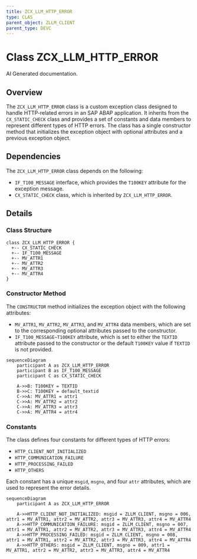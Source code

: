 ```yaml
---
title: ZCX_LLM_HTTP_ERROR
type: CLAS
parent_object: ZLLM_CLIENT
parent_type: DEVC
---
```


# Class ZCX_LLM_HTTP_ERROR

AI Generated documentation.
## Overview
The `ZCX_LLM_HTTP_ERROR` class is a custom exception class designed to handle HTTP-related errors in an SAP ABAP application. It inherits from the `CX_STATIC_CHECK` class and provides a set of constants and data members to represent different types of HTTP errors. The class has a single constructor method that initializes the exception object with optional attributes and a previous exception object.

## Dependencies
The `ZCX_LLM_HTTP_ERROR` class depends on the following:

* `IF_T100_MESSAGE` interface, which provides the `T100KEY` attribute for the exception message.
* `CX_STATIC_CHECK` class, which is inherited by `ZCX_LLM_HTTP_ERROR`.

## Details
### Class Structure

```mermaid
class ZCX_LLM_HTTP_ERROR {
  +-- CX_STATIC_CHECK
  +-- IF_T100_MESSAGE
  +-- MV_ATTR1
  +-- MV_ATTR2
  +-- MV_ATTR3
  +-- MV_ATTR4
}
```

### Constructor Method

The `CONSTRUCTOR` method initializes the exception object with the following attributes:

* `MV_ATTR1`, `MV_ATTR2`, `MV_ATTR3`, and `MV_ATTR4` data members, which are set to the corresponding optional attributes passed to the constructor.
* `IF_T100_MESSAGE~T100KEY` attribute, which is set to either the `TEXTID` attribute passed to the constructor or the default `T100KEY` value if `TEXTID` is not provided.

```mermaid
sequenceDiagram
    participant A as ZCX_LLM_HTTP_ERROR
    participant B as IF_T100_MESSAGE
    participant C as CX_STATIC_CHECK

    A->>B: T100KEY = TEXTID
    B->>C: T100KEY = default_textid
    C->>A: MV_ATTR1 = attr1
    C->>A: MV_ATTR2 = attr2
    C->>A: MV_ATTR3 = attr3
    C->>A: MV_ATTR4 = attr4
```

### Constants

The class defines four constants for different types of HTTP errors:

* `HTTP_CLIENT_NOT_INITIALIZED`
* `HTTP_COMMUNICATION_FAILURE`
* `HTTP_PROCESSING_FAILED`
* `HTTP_OTHERS`

Each constant has a unique `msgid`, `msgno`, and four `attr` attributes, which are used to represent the error details.

```mermaid
sequenceDiagram
    participant A as ZCX_LLM_HTTP_ERROR

    A->>HTTP_CLIENT_NOT_INITIALIZED: msgid = ZLLM_CLIENT, msgno = 006, attr1 = MV_ATTR1, attr2 = MV_ATTR2, attr3 = MV_ATTR3, attr4 = MV_ATTR4
    A->>HTTP_COMMUNICATION_FAILURE: msgid = ZLLM_CLIENT, msgno = 007, attr1 = MV_ATTR1, attr2 = MV_ATTR2, attr3 = MV_ATTR3, attr4 = MV_ATTR4
    A->>HTTP_PROCESSING_FAILED: msgid = ZLLM_CLIENT, msgno = 008, attr1 = MV_ATTR1, attr2 = MV_ATTR2, attr3 = MV_ATTR3, attr4 = MV_ATTR4
    A->>HTTP_OTHERS: msgid = ZLLM_CLIENT, msgno = 009, attr1 = MV_ATTR1, attr2 = MV_ATTR2, attr3 = MV_ATTR3, attr4 = MV_ATTR4
```

